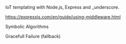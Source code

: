 IoT templating with Node.js, Express and _underscore.

https://expressjs.com/en/guide/using-middleware.html

Symbolic Algorithms

Gracefull Failure (fallback)

